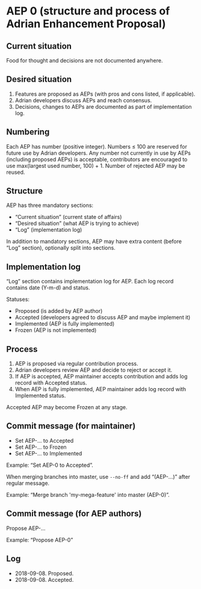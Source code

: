 # AEP 0 (structure and process of Adrian Enhancement Proposal)

## Current situation
Food for thought and decisions are not documented anywhere.

## Desired situation
1. Features are proposed as AEPs (with pros and cons listed, if applicable).
2. Adrian developers discuss AEPs and reach consensus.
3. Decisions, changes to AEPs are documented as part of implementation log.

## Numbering
Each AEP has number (positive integer). Numbers ≤ 100 are reserved for future use by
Adrian developers. Any number not currently in use by AEPs (including proposed AEPs)
is acceptable, contributors are encouraged to use max(largest used number, 100) + 1.
Number of rejected AEP may be reused.

## Structure
AEP has three mandatory sections:

* “Current situation” (current state of affairs)
* “Desired situation” (what AEP is trying to achieve)
* “Log” (implementation log)

In addition to mandatory sections, AEP may have extra content (before “Log” section),
optionally split into sections.

## Implementation log
“Log” section contains implementation log for AEP. Each log record contains
date (Y-m-d) and status.

Statuses:

* Proposed (is added by AEP author)
* Accepted (developers agreed to discuss AEP and maybe implement it)
* Implemented (AEP is fully implemented)
* Frozen (AEP is not implemented)

## Process
1. AEP is proposed via regular contribution process.
2. Adrian developers review AEP and decide to reject or accept it.
3. If AEP is accepted, AEP maintainer accepts contribution and adds log record
   with Accepted status.
4. When AEP is fully implemented, AEP maintainer adds log record with Implemented
   status.

Accepted AEP may become Frozen at any stage.

## Commit message (for maintainer)
* Set AEP-... to Accepted
* Set AEP-... to Frozen
* Set AEP-... to Implemented

Example: “Set AEP-0 to Accepted”.

When merging branches into master, use `--no-ff` and add “(AEP-...)” after regular
message.

Example: “Merge branch 'my-mega-feature' into master (AEP-0)”.

## Commit message (for AEP authors)
Propose AEP-...

Example: “Propose AEP-0”

## Log
* 2018-09-08. Proposed.
* 2018-09-08. Accepted.
